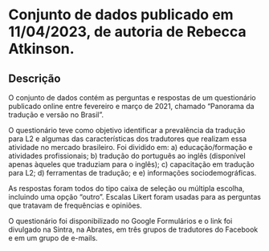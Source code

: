 # Conjunto de dados publicado em 11/04/2023, de autoria de Rebecca Atkinson.

## Descrição

O conjunto de dados contém as perguntas e respostas de um questionário publicado online entre fevereiro e março de 2021, chamado “Panorama da tradução e versão no Brasil”.

O questionário teve como objetivo identificar a prevalência da tradução para L2 e algumas das características dos tradutores que realizam essa atividade no mercado brasileiro. Foi dividido em: a) educação/formação e atividades profissionais; b) tradução do português ao inglês (disponível apenas àqueles que traduziam para o inglês); c) capacitação em tradução para L2; d) ferramentas de tradução; e e) informações sociodemográficas.

As respostas foram todos do tipo caixa de seleção ou múltipla escolha, incluindo uma opção “outro”. Escalas Likert foram usadas para as perguntas que tratavam de frequências e opiniões.

O questionário foi disponibilizado no Google Formulários e o link foi divulgado na Sintra, na Abrates, em três grupos de tradutores do Facebook e em um grupo de e-mails. 
